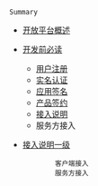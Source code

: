```
Summary
```

* [开放平台概述](README.md)
* [开发前必读](chapter1.md)
  * [用户注册](yonghuzhuce.md)
  * [实名认证](实名认证.md)
  * [应用签名](应用签名.md)
  * [产品签约](产品签约.md)
  * [接入说明](jierushuoming.md)
  * 服务方接入
* [接入说明一级](接入说明一级.md)

              客户端接入
              服务方接入


